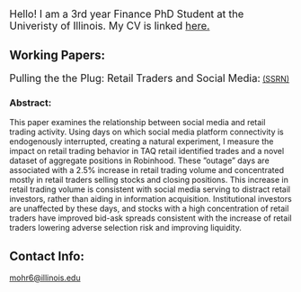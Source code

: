  <font size="+1"> Hello! I am a 3rd year Finance PhD Student at the Univeristy of Illinois. My CV is linked <a href="https://www.dropbox.com/s/d1e4wvhb960uw5o/Mohr_Resume_2021.pdf?dl=0">here.</a> </font>
 <br>
 
## Working Papers:
 <font size="+1"> Pulling the the Plug: Retail Traders and Social Media:</font> <a href="https://papers.ssrn.com/sol3/papers.cfm?abstract_id=3917950">(SSRN)</a>
### Abstract:
This paper examines the relationship between social media and retail trading activity. Using days on which social media platform connectivity is endogenously interrupted, creating a natural experiment, I measure the impact on retail trading behavior in TAQ retail identified trades and a novel dataset of aggregate positions in Robinhood. These ”outage” days are associated with a 2.5% increase in retail trading volume and concentrated mostly in retail traders selling stocks and closing positions. This increase in retail trading volume is consistent with social media serving to distract retail investors, rather than aiding in information acquisition. Institutional investors are unaffected by these days, and stocks with a high concentration of retail traders have improved bid-ask spreads consistent with the increase of retail traders lowering adverse selection risk and improving liquidity.  

## Contact Info:
mohr6@illinois.edu

